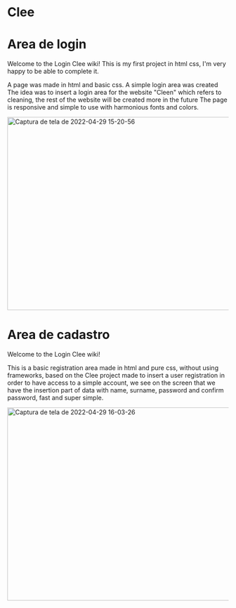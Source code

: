 # Clee
<h1>Area de login </h1>
Welcome to the Login Clee wiki!
This is my first project in html css, I'm very happy to be able to complete it.

A page was made in html and basic css. A simple login area was created The idea was to insert a login area for the website "Cleen" which refers to cleaning, the rest of the website will be created more in the future The page is responsive and simple to use with harmonious fonts and colors.


<a data-flickr-embed="true" href="https://www.flickr.com/photos/195409179@N06/52038876315/in/dateposted-public/" title="Captura de tela de 2022-04-29 15-20-56"><img src="https://live.staticflickr.com/65535/52038876315_57d9d39104_h.jpg" width="1340" height="440" alt="Captura de tela de 2022-04-29 15-20-56"></a>

<h1> Area de cadastro </h1>
Welcome to the Login Clee wiki!

This is a basic registration area made in html and pure css, without using frameworks, based on the Clee project made to insert a user registration in order to have access to a simple account, we see on the screen that we have the insertion part of data with name, surname, password and confirm password, fast and super simple.

<a data-flickr-embed="true" href="https://www.flickr.com/photos/195409179@N06/52038441176/in/dateposted-public/" title="Captura de tela de 2022-04-29 16-03-26"><img src="https://live.staticflickr.com/65535/52038441176_c65dfe2aaa_h.jpg" width="1340" height="440" alt="Captura de tela de 2022-04-29 16-03-26"></a>
